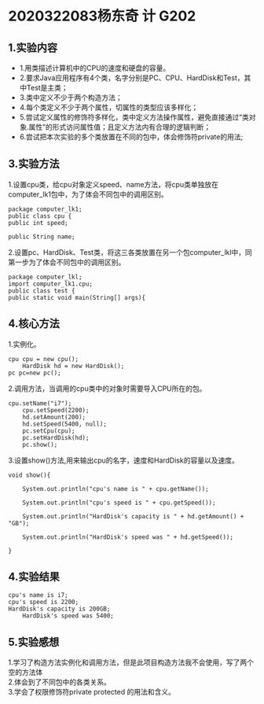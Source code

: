 # 2020322083杨东奇 计 G202

## 1.实验内容

* 1.用类描述计算机中的CPU的速度和硬盘的容量。
* 2.要求Java应用程序有4个类，名字分别是PC、CPU、HardDisk和Test，其中Test是主类；
* 3.类中定义不少于两个构造方法；
* 4.每个类定义不少于两个属性，切属性的类型应该多样化；
* 5.尝试定义属性的修饰符多样化，类中定义方法操作属性，避免直接通过“类对象.属性”的形式访问属性值；且定义方法内有合理的逻辑判断；
* 6.尝试把本次实验的多个类放置在不同的包中，体会修饰符private的用法;

## 3.实验方法

1.设置cpu类，给cpu对象定义speed、name方法，将cpu类单独放在computer_lk1包中，为了体会不同包中的调用区别。

	package computer_lk1;
	public class cpu {
	public int speed;

	public String name;
	
2.设置pc、HardDisk、Test类，将这三各类放置在另一个包computer_lkl中，同第一步为了体会不同包中的调用区别。<br/>	
		
	package computer_lkl;
	import computer_lk1.cpu;
	public class test {
	public static void main(String[] args){
	
## 4.核心方法

1.实例化。
	 
	cpu cpu = new cpu();
        HardDisk hd = new HardDisk();
	pc pc=new pc();
	
2.调用方法，当调用的cpu类中的对象时需要导入CPU所在的包。

	cpu.setName("i7");
        cpu.setSpeed(2200);
        hd.setAmount(200);
        hd.setSpeed(5400, null);
        pc.setCpu(cpu);
        pc.setHardDisk(hd);
        pc.show();
	
 3.设置show()方法,用来输出cpu的名字，速度和HardDisk的容量以及速度。
 	
	void show(){

        System.out.println("cpu's name is " + cpu.getName());

        System.out.println("cpu's speed is " + cpu.getSpeed());

        System.out.println("HardDisk's capacity is " + hd.getAmount() + "GB");

        System.out.println("HardDisk's speed was " + hd.getSpeed());

    }
## 4.实验结果

	cpu's name is i7;
	cpu's speed is 2200;
	HardDisk's capacity is 200GB;
        HardDisk's speed was 5400;
	
## 5.实验感想
   1.学习了构造方法实例化和调用方法，但是此项目构造方法我不会使用，写了两个空的方法体<br/>
   2.体会到了不同包中的各类关系。<br/>
   3.学会了权限修饰符private protected 的用法和含义。<br/>
   
